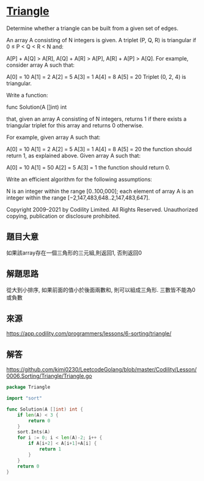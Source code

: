# [Triangle](https://app.codility.com/programmers/lessons/6-sorting/triangle/)
Determine whether a triangle can be built from a given set of edges.

An array A consisting of N integers is given. A triplet (P, Q, R) is triangular if 0 ≤ P < Q < R < N and:

A[P] + A[Q] > A[R],
A[Q] + A[R] > A[P],
A[R] + A[P] > A[Q].
For example, consider array A such that:

  A[0] = 10    A[1] = 2    A[2] = 5
  A[3] = 1     A[4] = 8    A[5] = 20
Triplet (0, 2, 4) is triangular.

Write a function:

func Solution(A []int) int

that, given an array A consisting of N integers, returns 1 if there exists a triangular triplet for this array and returns 0 otherwise.

For example, given array A such that:

  A[0] = 10    A[1] = 2    A[2] = 5
  A[3] = 1     A[4] = 8    A[5] = 20
the function should return 1, as explained above. Given array A such that:

  A[0] = 10    A[1] = 50    A[2] = 5
  A[3] = 1
the function should return 0.

Write an efficient algorithm for the following assumptions:

N is an integer within the range [0..100,000];
each element of array A is an integer within the range [−2,147,483,648..2,147,483,647].

Copyright 2009–2021 by Codility Limited. All Rights Reserved. Unauthorized copying, publication or disclosure prohibited.

## 題目大意
如果該array存在一個三角形的三元組,則返回1, 否則返回0

## 解題思路
從大到小排序, 如果前面的值小於後面兩數和, 則可以組成三角形. 三數皆不能為0或負數

## 來源
https://app.codility.com/programmers/lessons/6-sorting/triangle/

## 解答
https://github.com/kimi0230/LeetcodeGolang/blob/master/Codility/Lesson/0006.Sorting/Triangle/Triangle.go


```go
package Triangle

import "sort"

func Solution(A []int) int {
	if len(A) < 3 {
		return 0
	}
	sort.Ints(A)
	for i := 0; i < len(A)-2; i++ {
		if A[i+2] < A[i+1]+A[i] {
			return 1
		}
	}
	return 0
}

```